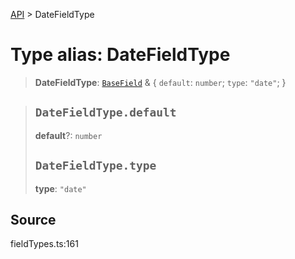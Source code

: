 [API](../index.md) > DateFieldType

# Type alias: DateFieldType

> **DateFieldType**: [`BaseField`](type-alias.BaseField.md) & \{
  `default`: `number`;
  `type`: `"date"`;
 }

> ## `DateFieldType.default`
>
> **default**?: `number`
>
> ## `DateFieldType.type`
>
> **type**: `"date"`
>
>

## Source

fieldTypes.ts:161
